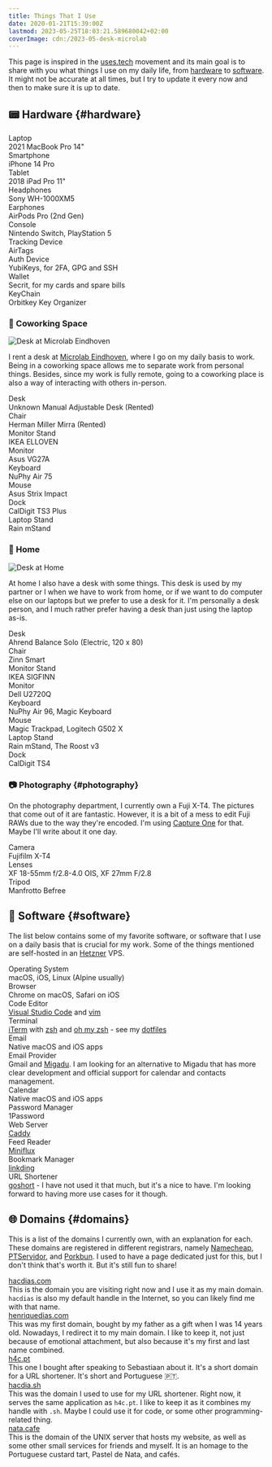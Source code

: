 ```yaml
---
title: Things That I Use
date: 2020-01-21T15:39:00Z
lastmod: 2023-05-25T18:03:21.589680042+02:00
coverImage: cdn:/2023-05-desk-microlab
---
```


This page is inspired in the [uses.tech](https://uses.tech/) movement and its main goal is to share with you what things I use on my daily life, from [hardware](#hardware) to [software](#software). It might not be accurate at all times, but I try to update it every now and then to make sure it is up to date.

<!--more-->

## 📟 Hardware {#hardware}

<div class='box logs'>
  <div class='e'>
    <div>Laptop</div>
    <div>2021 MacBook Pro 14"</div>
  </div>
  <div class='e'>
    <div>Smartphone</div>
    <div>iPhone 14 Pro</div>
  </div>
  <div class='e'>
    <div>Tablet</div>
    <div>2018 iPad Pro 11"</div>
  </div>
  <div class='e'>
    <div>Headphones</div>
    <div>Sony WH-1000XM5</div>
  </div>
  <div class='e'>
    <div>Earphones</div>
    <div>AirPods Pro (2nd Gen)</div>
  </div>
  <div class='e'>
    <div>Console</div>
    <div>Nintendo Switch, PlayStation 5</div>
  </div>
  <div class='e'>
    <div>Tracking Device</div>
    <div>AirTags</div>
  </div>
  <div class='e'>
    <div>Auth Device</div>
    <div>YubiKeys, for 2FA, GPG and SSH</div>
  </div>
  <div class='e'>
    <div>Wallet</div>
    <div>Secrit, for my cards and spare bills</div>
  </div>
  <div class='e'>
    <div>KeyChain</div>
    <div>Orbitkey Key Organizer</div>
  </div>
</div>

### 💼 Coworking Space

![Desk at Microlab Eindhoven](cdn:/2023-05-desk-microlab?class=fw)

I rent a desk at [Microlab Eindhoven](http://microlab.nl), where I go on my daily basis to work. Being in a coworking space allows me to separate work from personal things. Besides, since my work is fully remote, going to a coworking place is also a way of interacting with others in-person.

<div class='box logs'>
  <div class='e'>
    <div>Desk</div>
    <div>Unknown Manual Adjustable Desk (Rented)</div>
  </div>
  <div class='e'>
    <div>Chair</div>
    <div>Herman Miller Mirra (Rented)</div>
  </div>
  <div class='e'>
    <div>Monitor Stand</div>
    <div>IKEA ELLOVEN</div>
  </div>
  <div class='e'>
    <div>Monitor</div>
    <div>Asus VG27A</div>
  </div>
  <div class='e'>
    <div>Keyboard</div>
    <div>NuPhy Air 75</div>
  </div>
  <div class='e'>
    <div>Mouse</div>
    <div>Asus Strix Impact</div>
  </div>
  <div class='e'>
    <div>Dock</div>
    <div>CalDigit TS3 Plus</div>
  </div>
  <div class='e'>
    <div>Laptop Stand</div>
    <div>Rain mStand</div>
  </div>
</div>

### 🏡 Home

![Desk at Home](cdn:/2023-05-desk-home?class=fw)

At home I also have a desk with some things. This desk is used by my partner or I when we have to work from home, or if we want to do computer else on our laptops but we prefer to use a desk for it. I'm personally a desk person, and I much rather prefer having a desk than just using the laptop as-is.

<div class='box logs'>
  <div class='e'>
    <div>Desk</div>
    <div>Ahrend Balance Solo (Electric, 120 x 80)</div>
  </div>
  <div class='e'>
    <div>Chair</div>
    <div>Zinn Smart</div>
  </div>
  <div class='e'>
    <div>Monitor Stand</div>
    <div>IKEA SIGFINN</div>
  </div>
  <div class='e'>
    <div>Monitor</div>
    <div>Dell U2720Q</div>
  </div>
  <div class='e'>
    <div>Keyboard</div>
    <div>NuPhy Air 96, Magic Keyboard</div>
  </div>
  <div class='e'>
    <div>Mouse</div>
    <div>Magic Trackpad, Logitech G502 X</div>
  </div>
  <div class='e'>
    <div>Laptop Stand</div>
    <div>Rain mStand, The Roost v3</div>
  </div>
  <div class='e'>
    <div>Dock</div>
    <div>CalDigit TS4</div>
  </div>
</div>

### 📷 Photography {#photography}

On the photography department, I currently own a Fuji X-T4. The pictures that come out of it are fantastic. However, it is a bit of a mess to edit Fuji RAWs due to the way they're encoded. I'm using [Capture One](https://www.captureone.com/en) for that. Maybe I'll write about it one day.

<div class='box logs'>
  <div class='e'>
    <div>Camera</div>
    <div>Fujifilm X-T4</div>
  </div>
  <div class='e'>
    <div>Lenses</div>
    <div>XF 18-55mm f/2.8-4.0 OIS, XF 27mm F/2.8</div>
  </div>
  <div class='e'>
    <div>Tripod</div>
    <div>Manfrotto Befree</div>
  </div>
</div>

## 📀 Software {#software}

The list below contains some of my favorite software, or software that I use on a daily basis that is crucial for my work. Some of the things mentioned are self-hosted in an [Hetzner](https://www.hetzner.com/) VPS.

<div class='box logs'>
  <div class='e'>
    <div>Operating System</div>
    <div>macOS, iOS, Linux (Alpine usually)</div>
  </div>
   <div class='e'>
    <div>Browser</div>
    <div>Chrome on macOS, Safari on iOS</div>
  </div>
   <div class='e'>
    <div>Code Editor</div>
    <div><a href='https://code.visualstudio.com/' rel='noopener noreferrer'>Visual Studio Code</a> and <a href='https://www.vim.org/' rel='noopener noreferrer'>vim</a></div>
  </div>
   <div class='e'>
    <div>Terminal</div>
    <div><a href='https://iterm2.com/' rel='noopener noreferrer'>iTerm</a> with <a href='https://en.wikipedia.org/wiki/Z_shell' rel='noopener noreferrer'>zsh</a> and <a href='https://ohmyz.sh/' rel='noopener noreferrer'>oh my zsh</a> - see my <a href='https://github.com/hacdias/dotfiles' rel='noopener noreferrer'>dotfiles</a></div>
  </div>
   <div class='e'>
    <div>Email</div>
    <div>Native macOS and iOS apps</div>
  </div>
   <div class='e'>
    <div>Email Provider</div>
    <div>Gmail and <a href='https://www.migadu.com/' rel='noopener noreferrer'>Migadu</a>. I am looking for an alternative to Migadu that has more clear development and official support for calendar and contacts management.</div>
  </div>
  <div class='e'>
    <div>Calendar</div>
    <div>Native macOS and iOS apps</div>
  </div>
  <div class='e'>
    <div>Password Manager</div>
    <div>1Password</div>
  </div>
  <div class='e'>
    <div>Web Server</div>
    <div><a rel='noopener noreferrer' href='https://caddyserver.com/'>Caddy</a></div>
  </div>
  <div class='e'>
    <div>Feed Reader</div>
    <div><a rel='noopener noreferrer' href='https://miniflux.app/'>Miniflux</a></div>
  </div>
  <div class='e'>
    <div>Bookmark Manager</div>
    <div><a rel='noopener noreferrer' href='https://github.com/sissbruecker/linkding'>linkding</a></div>
  </div>
  <div class='e'>
    <div>URL Shortener</div>
    <div><a rel='noopener noreferrer' href='https://jlel.se/goshort'>goshort</a> - I have not used it that much, but it's a nice to have. I'm looking forward to having more use cases for it though.</div>
  </div>
</div>

## 🌐 Domains {#domains}

This is a list of the domains I currently own, with an explanation for each. These domains are registered in different registrars, namely [Namecheap](https://www.namecheap.com), [PTServidor](https://my.ptservidor.pt), and [Porkbun](https://porkbun.com). I used to have a page dedicated just for this, but I don't think that's worth it. But it's still fun to share!

<div class='box logs'>
  <div class='e'>
    <div><a class='nl lh' rel='noopener noreferrer' href='https://hacdias.com'>hacdias.com</a></div>
    <div>This is the domain you are visiting right now and I use it as my main domain. <code>hacdias</code> is also my default handle in the Internet, so you can likely find me with that name.</div>
  </div>
  <div class='e'>
    <div><a class='nl lh' rel='noopener noreferrer' href='https://henriquedias.com'>henriquedias.com</a></div>
    <div>This was my first domain, bought by my father as a gift when I was 14 years old. Nowadays, I redirect it to my main domain. I like to keep it, not just because of emotional attachment, but also because it's my first and last name combined.</div>
  </div>
  <div class='e'>
    <div><a class='nl lh' rel='noopener noreferrer' href='https://h4c.pt'>h4c.pt</a></div>
    <div>This one I bought after speaking to Sebastiaan about it. It's a short domain for a URL shortener. It's short and Portuguese 🇵🇹.</div>
  </div>
  <div class='e'>
    <div><a class='nl lh' rel='noopener noreferrer' href='https://hacdia.sh'>hacdia.sh</a></div>
    <div>This was the domain I used to use for my URL shortener. Right now, it serves the same application as <code>h4c.pt</code>. I like to keep it as it combines my handle with <code>.sh</code>. Maybe I could use it for code, or some other programming-related thing.</div>
  </div>
  <div class='e'>
    <div><a class='nl lh' rel='noopener noreferrer' href='https://nata.cafe'>nata.cafe</a></div>
    <div>This is the domain of the UNIX server that hosts my website, as well as some other small services for friends and myself. It is an homage to the Portuguese custard tart, Pastel de Nata, and cafés.</div>
  </div>
</div>
